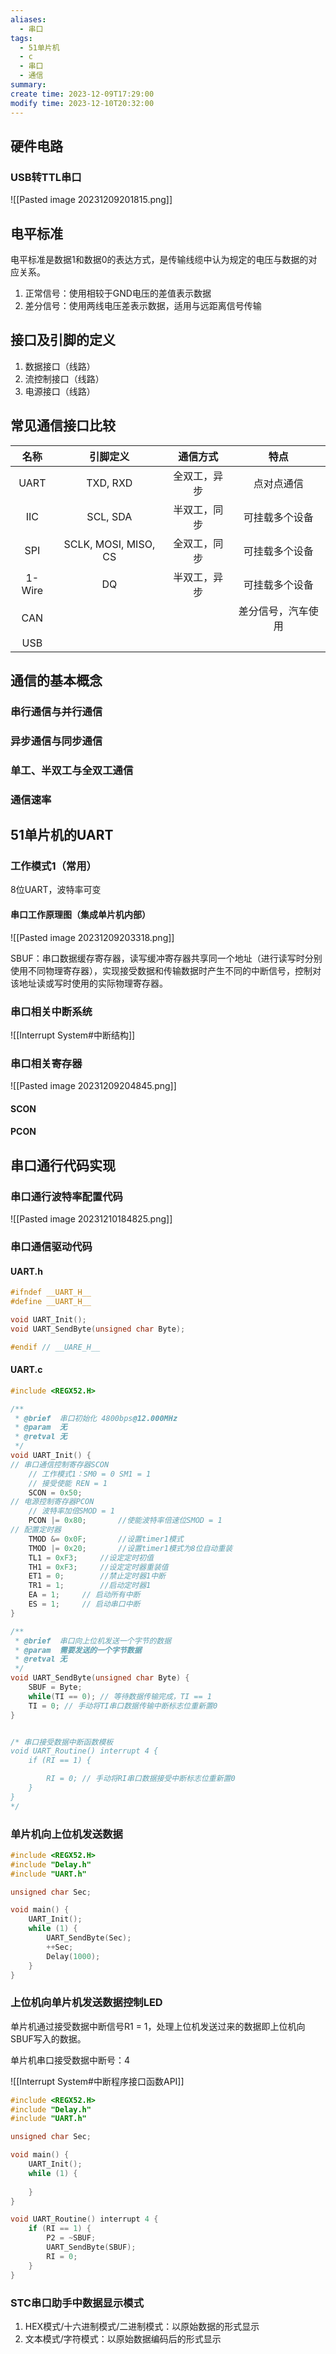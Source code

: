 ```yaml
---
aliases:
  - 串口
tags:
  - 51单片机
  - c
  - 串口
  - 通信
summary: 
create time: 2023-12-09T17:29:00
modify time: 2023-12-10T20:32:00
---
```

## 硬件电路

### USB转TTL串口

![[Pasted image 20231209201815.png]]

## 电平标准

电平标准是数据1和数据0的表达方式，是传输线缆中认为规定的电压与数据的对应关系。

1. 正常信号：使用相较于GND电压的差值表示数据
2. 差分信号：使用两线电压差表示数据，适用与远距离信号传输

## 接口及引脚的定义

1. 数据接口（线路）
2. 流控制接口（线路）
3. 电源接口（线路）

## 常见通信接口比较

|  名称  |       引脚定义       |   通信方式   |        特点        |
|:------:|:--------------------:|:------------:|:------------------:|
|  UART  |       TXD, RXD       | 全双工，异步 |     点对点通信     |
|  IIC   |       SCL, SDA       | 半双工，同步 |   可挂载多个设备   |
|  SPI   | SCLK, MOSI, MISO, CS | 全双工，同步 |   可挂载多个设备   |
| 1-Wire |          DQ          | 半双工，异步 |   可挂载多个设备   |
|  CAN   |                      |              | 差分信号，汽车使用 | 
|  USB   |                      |              |                    |

## 通信的基本概念

### 串行通信与并行通信

### 异步通信与同步通信

### 单工、半双工与全双工通信

### 通信速率

## 51单片机的UART

### 工作模式1（常用）

8位UART，波特率可变

#### 串口工作原理图（集成单片机内部）

![[Pasted image 20231209203318.png]]

SBUF：串口数据缓存寄存器，读写缓冲寄存器共享同一个地址（进行读写时分别使用不同物理寄存器），实现接受数据和传输数据时产生不同的中断信号，控制对该地址读或写时使用的实际物理寄存器。

### 串口相关中断系统

![[Interrupt System#中断结构]]

### 串口相关寄存器

![[Pasted image 20231209204845.png]]

#### SCON

#### PCON

## 串口通行代码实现

### 串口通行波特率配置代码

![[Pasted image 20231210184825.png]]

### 串口通信驱动代码

#### UART.h

```c
#ifndef __UART_H__
#define __UART_H__

void UART_Init();
void UART_SendByte(unsigned char Byte);

#endif // __UARE_H__
```

#### UART.c

```c
#include <REGX52.H>

/**
 * @brief  串口初始化 4800bps@12.000MHz
 * @param  无
 * @retval 无
 */
void UART_Init() {
// 串口通信控制寄存器SCON
	// 工作模式1：SM0 = 0 SM1 = 1
	// 接受使能 REN = 1
	SCON = 0x50;
// 电源控制寄存器PCON
	// 波特率加倍SMOD = 1
	PCON |= 0x80;		//使能波特率倍速位SMOD = 1	
// 配置定时器
	TMOD &= 0x0F;		//设置timer1模式
	TMOD |= 0x20;		//设置timer1模式为8位自动重装
	TL1 = 0xF3;		//设定定时初值
	TH1 = 0xF3;		//设定定时器重装值
	ET1 = 0;		//禁止定时器1中断
	TR1 = 1;		//启动定时器1
	EA = 1;		// 启动所有中断
	ES = 1;	   	// 启动串口中断
}

/**
 * @brief  串口向上位机发送一个字节的数据
 * @param  需要发送的一个字节数据
 * @retval 无
 */
void UART_SendByte(unsigned char Byte) {
	SBUF = Byte;
	while(TI == 0); // 等待数据传输完成，TI == 1
	TI = 0; // 手动将TI串口数据传输中断标志位重新置0
}


/* 串口接受数据中断函数模板
void UART_Routine() interrupt 4 {
	if (RI == 1) {

		RI = 0; // 手动将RI串口数据接受中断标志位重新置0
	}
}
*/
```

### 单片机向上位机发送数据

```c
#include <REGX52.H>
#include "Delay.h"
#include "UART.h"

unsigned char Sec;

void main() {
	UART_Init();
	while (1) {
		UART_SendByte(Sec);
		++Sec;
		Delay(1000);
	}
}
```

### 上位机向单片机发送数据控制LED

单片机通过接受数据中断信号R1 = 1，处理上位机发送过来的数据即上位机向SBUF写入的数据。

单片机串口接受数据中断号：4

![[Interrupt System#中断程序接口函数API]]

```c
#include <REGX52.H>
#include "Delay.h"
#include "UART.h"

unsigned char Sec;

void main() {
	UART_Init();
	while (1) {
		
	}
}

void UART_Routine() interrupt 4 {
	if (RI == 1) {
		P2 = ~SBUF;
		UART_SendByte(SBUF);
		RI = 0;
	}
}
```

### STC串口助手中数据显示模式

1. HEX模式/十六进制模式/二进制模式：以原始数据的形式显示
2. 文本模式/字符模式：以原始数据编码后的形式显示

